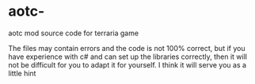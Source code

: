 # aotc-
aotc mod source code for terraria game

The files may contain errors and the code is not 100% correct, but if you have experience with c# and can set up the libraries correctly, then it will not be difficult for you to adapt it for yourself.
I think it will serve you as a little hint
